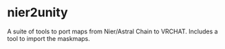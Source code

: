 # nier2unity
A suite of tools to port maps from Nier/Astral Chain to VRCHAT. Includes a tool to import the maskmaps.
